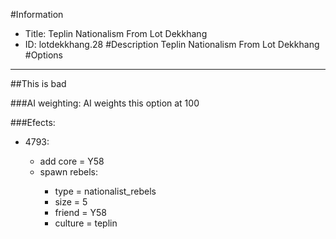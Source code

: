 #Information
 - Title: Teplin Nationalism From Lot Dekkhang
 - ID: lotdekkhang.28
#Description
Teplin Nationalism From Lot Dekkhang
#Options

___
##This is bad

###AI weighting:
AI weights this option at 100


###Efects:<ul><li>4793:</li><ul><li>add core = Y58</li><li>spawn rebels:</li><ul><li>type = nationalist_rebels</li><li>size = 5</li><li>friend = Y58</li><li>culture = teplin</li></ul></ul></ul>

